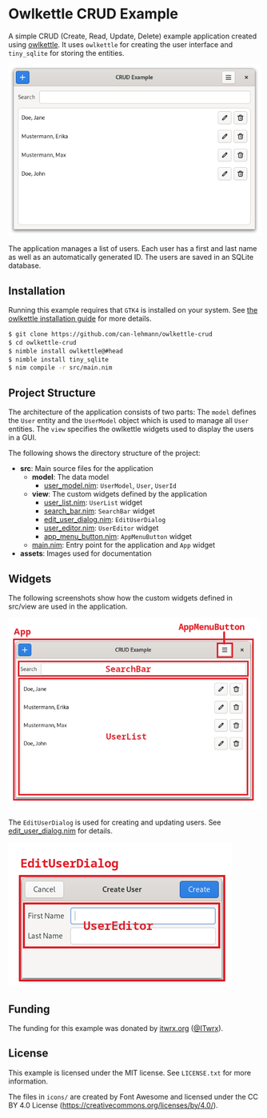 # Owlkettle CRUD Example

A simple CRUD (Create, Read, Update, Delete) example application created using [owlkettle](https://github.com/can-lehmann/owlkettle).
It uses `owlkettle` for creating the user interface and `tiny_sqlite` for storing the entities.

![Screenshot](assets/screenshot.png)

The application manages a list of users.
Each user has a first and last name as well as an automatically generated ID.
The users are saved in an SQLite database.

## Installation

Running this example requires that `GTK4` is installed on your system.
See [the owlkettle installation guide](https://github.com/can-lehmann/owlkettle#installation) for more details.

```bash
$ git clone https://github.com/can-lehmann/owlkettle-crud
$ cd owlkettle-crud
$ nimble install owlkettle@#head
$ nimble install tiny_sqlite
$ nim compile -r src/main.nim
```

## Project Structure

The architecture of the application consists of two parts:
The `model` defines the `User` entity and the `UserModel` object which is used to manage all `User` entities.
The `view` specifies the owlkettle widgets used to display the users in a GUI.

The following shows the directory structure of the project:

- **src**: Main source files for the application
  - **model**: The data model
    - [user_model.nim](src/model/user_model.nim): `UserModel`, `User`, `UserId`
  - **view**: The custom widgets defined by the application
    - [user_list.nim](src/view/user_list.nim): `UserList` widget
    - [search_bar.nim](src/view/search_bar.nim): `SearchBar` widget
    - [edit_user_dialog.nim](src/view/edit_user_dialog.nim): `EditUserDialog`
    - [user_editor.nim](src/view/user_editor.nim): `UserEditor` widget
    - [app_menu_button.nim](src/view/app_menu_button.nim): `AppMenuButton` widget
  - [main.nim](src/main.nim): Entry point for the application and `App` widget
- **assets**: Images used for documentation

## Widgets

The following screenshots show how the custom widgets defined in src/view are used in the application.

![Widgets in the main application window](assets/app_widgets.png)

The `EditUserDialog` is used for creating and updating users.
See [edit_user_dialog.nim](src/view/edit_user_dialog.nim) for details.

![Widgets in the EditUserDialog](assets/dialog_widgets.png)

## Funding

The funding for this example was donated by [itwrx.org](https://itwrx.org/) ([@ITwrx](https://github.com/ITwrx)).

## License

This example is licensed under the MIT license.
See `LICENSE.txt` for more information.

The files in `icons/` are created by Font Awesome and licensed under the CC BY 4.0 License (https://creativecommons.org/licenses/by/4.0/).

